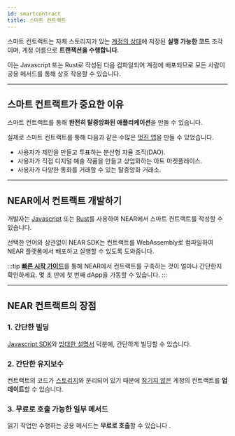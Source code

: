 ```yaml
---
id: smartcontract
title: 스마트 컨트랙트
---
```


스마트 컨트랙트는 자체 스토리지가 있는 [계정의 상태](./state.md)에 저장된 **실행 가능한 코드** 조각이며, 계정 이름으로 **트랜잭션을 수행합니다**.

이는 Javascript 또는 Rust로 작성된 다음 컴파일되어 계정에 배포되므로 모든 사람이 공용 메서드를 통해 상호 작용할 수 있습니다.

---

## 스마트 컨트랙트가 중요한 이유
스마트 컨트랙트를 통해 **완전히 탈중앙화된 애플리케이션**을 만들 수 있습니다.

실제로 스마트 컨트랙트를 통해 다음과 같은 수많은 [멋진 앱](https://awesomenear.com)을 만들 수 있었습니다.

- 사용자가 제안을 만들고 투표하는 분산형 자율 조직(DAO).
- 사용자가 직접 디지털 예술 작품을 만들고 상업화하는 아트 마켓플레이스.
- 사용자가 다양한 통화를 거래할 수 있는 탈중앙화 거래소.

---

## NEAR에서 컨트랙트 개발하기
개발자는 [Javascript](../../../sdk/js/js-sdk.md) 또는 [Rust](../../../sdk/rust/rs-sdk.md)를 사용하여 NEAR에서 스마트 컨트랙트를 작성할 수 있습니다.

선택한 언어와 상관없이 NEAR SDK는 컨트랙트를 WebAssembly로 컴파일하여 NEAR 플랫폼에서 배포하고 실행할 수 있도록 도와줍니다.

:::tip
[**빠른 시작 가이드**](../../../2.develop/quickstart.md)를 통해 NEAR에서 컨트랙트를 구축하는 것이 얼마나 간단한지 확인하세요. 몇 초 만에 첫 번째 dApp을 가동할 수 있습니다.
:::

---

## NEAR 컨트랙트의 장점

### 1. 간단한 빌딩
[Javascript SDK](../../../sdk/js/js-sdk.md)와 [방대한 설명서](../../../2.develop/welcome.md) 덕분에, 간단하게 빌딩할 수 있습니다.

### 2. 간단한 유지보수
컨트랙트의 코드가 [스토리지](state.md)와 분리되어 있기 때문에 [잠기지 않은](./access-keys.md#locked-accounts) 계정의 컨트랙트를 **업데이트**할 수 있습니다.

### 3. 무료로 호출 가능한 일부 메서드
읽기 작업만 수행하는 공용 메서드는 **무료로 호출**할 수 있습니다 .



